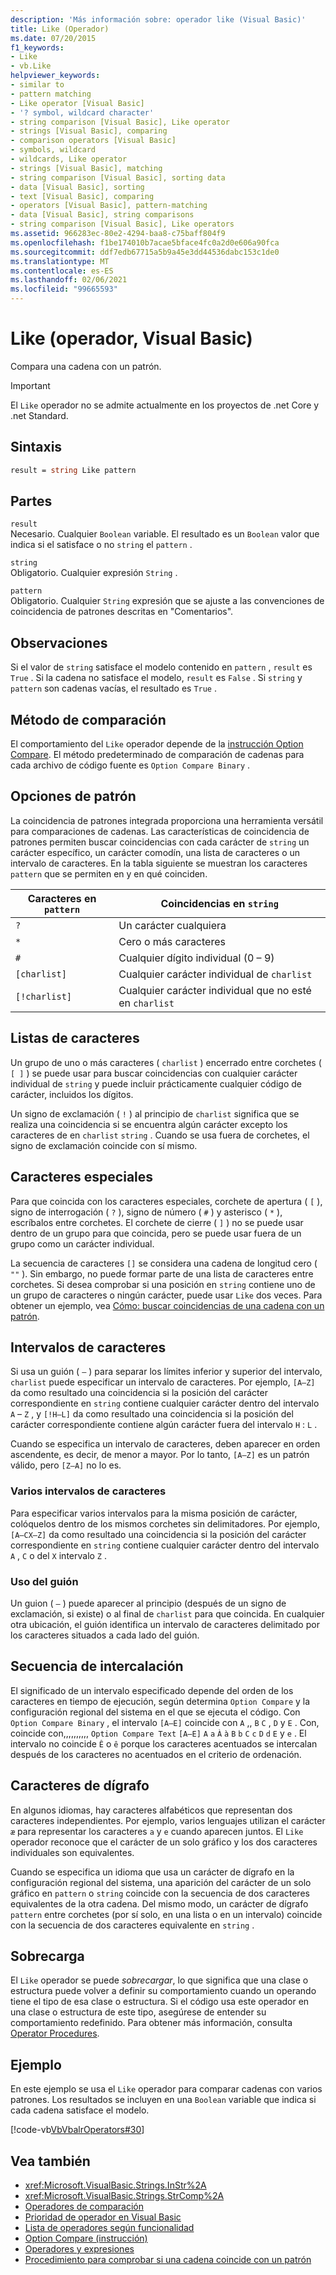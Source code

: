 ```yaml
---
description: 'Más información sobre: operador like (Visual Basic)'
title: Like (Operador)
ms.date: 07/20/2015
f1_keywords:
- Like
- vb.Like
helpviewer_keywords:
- similar to
- pattern matching
- Like operator [Visual Basic]
- '? symbol, wildcard character'
- string comparison [Visual Basic], Like operator
- strings [Visual Basic], comparing
- comparison operators [Visual Basic]
- symbols, wildcard
- wildcards, Like operator
- strings [Visual Basic], matching
- string comparison [Visual Basic], sorting data
- data [Visual Basic], sorting
- text [Visual Basic], comparing
- operators [Visual Basic], pattern-matching
- data [Visual Basic], string comparisons
- string comparison [Visual Basic], Like operators
ms.assetid: 966283ec-80e2-4294-baa8-c75baff804f9
ms.openlocfilehash: f1be174010b7acae5bface4fc0a2d0e606a90fca
ms.sourcegitcommit: ddf7edb67715a5b9a45e3dd44536dabc153c1de0
ms.translationtype: MT
ms.contentlocale: es-ES
ms.lasthandoff: 02/06/2021
ms.locfileid: "99665593"
---
```

# <a name="like-operator-visual-basic"></a>Like (operador, Visual Basic)

Compara una cadena con un patrón.  

> [!IMPORTANT]
> El `Like` operador no se admite actualmente en los proyectos de .net Core y .net Standard.

## <a name="syntax"></a>Sintaxis  
  
```vb  
result = string Like pattern  
```  
  
## <a name="parts"></a>Partes  

 `result`  
 Necesario. Cualquier `Boolean` variable. El resultado es un `Boolean` valor que indica si el satisface o no `string` el `pattern` .  
  
 `string`  
 Obligatorio. Cualquier expresión `String` .  
  
 `pattern`  
 Obligatorio. Cualquier `String` expresión que se ajuste a las convenciones de coincidencia de patrones descritas en "Comentarios".  
  
## <a name="remarks"></a>Observaciones  

 Si el valor de `string` satisface el modelo contenido en `pattern` , `result` es `True` . Si la cadena no satisface el modelo, `result` es `False` . Si `string` y `pattern` son cadenas vacías, el resultado es `True` .  
  
## <a name="comparison-method"></a>Método de comparación  

 El comportamiento del `Like` operador depende de la [instrucción Option Compare](../statements/option-compare-statement.md). El método predeterminado de comparación de cadenas para cada archivo de código fuente es `Option Compare Binary` .  
  
## <a name="pattern-options"></a>Opciones de patrón  

 La coincidencia de patrones integrada proporciona una herramienta versátil para comparaciones de cadenas. Las características de coincidencia de patrones permiten buscar coincidencias con cada carácter de `string` un carácter específico, un carácter comodín, una lista de caracteres o un intervalo de caracteres. En la tabla siguiente se muestran los caracteres `pattern` que se permiten en y en qué coinciden.  
  
|Caracteres en `pattern`|Coincidencias en `string`|  
|-----------------------------|-------------------------|  
|`?`|Un carácter cualquiera|  
|`*`|Cero o más caracteres|  
|`#`|Cualquier dígito individual (0 – 9)|  
|`[charlist]`|Cualquier carácter individual de `charlist`|  
|`[!charlist]`|Cualquier carácter individual que no esté en `charlist`|  
  
## <a name="character-lists"></a>Listas de caracteres  

 Un grupo de uno o más caracteres ( `charlist` ) encerrado entre corchetes ( `[ ]` ) se puede usar para buscar coincidencias con cualquier carácter individual de `string` y puede incluir prácticamente cualquier código de carácter, incluidos los dígitos.  
  
 Un signo de exclamación ( `!` ) al principio de `charlist` significa que se realiza una coincidencia si se encuentra algún carácter excepto los caracteres de en `charlist` `string` . Cuando se usa fuera de corchetes, el signo de exclamación coincide con sí mismo.  
  
## <a name="special-characters"></a>Caracteres especiales  

 Para que coincida con los caracteres especiales, corchete de apertura ( `[` ), signo de interrogación ( `?` ), signo de número ( `#` ) y asterisco ( `*` ), escríbalos entre corchetes. El corchete de cierre ( `]` ) no se puede usar dentro de un grupo para que coincida, pero se puede usar fuera de un grupo como un carácter individual.  
  
 La secuencia de caracteres `[]` se considera una cadena de longitud cero ( `""` ). Sin embargo, no puede formar parte de una lista de caracteres entre corchetes. Si desea comprobar si una posición en `string` contiene uno de un grupo de caracteres o ningún carácter, puede usar `Like` dos veces. Para obtener un ejemplo, vea [Cómo: buscar coincidencias de una cadena con un patrón](../../programming-guide/language-features/operators-and-expressions/how-to-match-a-string-against-a-pattern.md).  
  
## <a name="character-ranges"></a>Intervalos de caracteres  

 Si usa un guión ( `–` ) para separar los límites inferior y superior del intervalo, `charlist` puede especificar un intervalo de caracteres. Por ejemplo, `[A–Z]` da como resultado una coincidencia si la posición del carácter correspondiente en `string` contiene cualquier carácter dentro del intervalo `A` – `Z` , y `[!H–L]` da como resultado una coincidencia si la posición del carácter correspondiente contiene algún carácter fuera del intervalo `H` : `L` .  
  
 Cuando se especifica un intervalo de caracteres, deben aparecer en orden ascendente, es decir, de menor a mayor. Por lo tanto, `[A–Z]` es un patrón válido, pero `[Z–A]` no lo es.  
  
### <a name="multiple-character-ranges"></a>Varios intervalos de caracteres  

 Para especificar varios intervalos para la misma posición de carácter, colóquelos dentro de los mismos corchetes sin delimitadores. Por ejemplo, `[A–CX–Z]` da como resultado una coincidencia si la posición del carácter correspondiente en `string` contiene cualquier carácter dentro del intervalo `A` , `C` o del `X` intervalo `Z` .  
  
### <a name="usage-of-the-hyphen"></a>Uso del guión  

 Un guion ( `–` ) puede aparecer al principio (después de un signo de exclamación, si existe) o al final de `charlist` para que coincida. En cualquier otra ubicación, el guión identifica un intervalo de caracteres delimitado por los caracteres situados a cada lado del guión.  
  
## <a name="collating-sequence"></a>Secuencia de intercalación  

 El significado de un intervalo especificado depende del orden de los caracteres en tiempo de ejecución, según determina `Option Compare` y la configuración regional del sistema en el que se ejecuta el código. Con `Option Compare Binary` , el intervalo `[A–E]` coincide con `A` ,, `B` `C` , `D` y `E` . Con, coincide con,,,,,,,,,, `Option Compare Text` `[A–E]` `A` `a` `À` `à` `B` `b` `C` `c` `D` `d` `E` y `e` . El intervalo no coincide `Ê` o `ê` porque los caracteres acentuados se intercalan después de los caracteres no acentuados en el criterio de ordenación.  
  
## <a name="digraph-characters"></a>Caracteres de dígrafo  

 En algunos idiomas, hay caracteres alfabéticos que representan dos caracteres independientes. Por ejemplo, varios lenguajes utilizan el carácter `æ` para representar los caracteres `a` y `e` cuando aparecen juntos. El `Like` operador reconoce que el carácter de un solo gráfico y los dos caracteres individuales son equivalentes.  
  
 Cuando se especifica un idioma que usa un carácter de dígrafo en la configuración regional del sistema, una aparición del carácter de un solo gráfico en `pattern` o `string` coincide con la secuencia de dos caracteres equivalentes de la otra cadena. Del mismo modo, un carácter de dígrafo `pattern` entre corchetes (por sí solo, en una lista o en un intervalo) coincide con la secuencia de dos caracteres equivalente en `string` .  
  
## <a name="overloading"></a>Sobrecarga  

 El `Like` operador se puede *sobrecargar*, lo que significa que una clase o estructura puede volver a definir su comportamiento cuando un operando tiene el tipo de esa clase o estructura. Si el código usa este operador en una clase o estructura de este tipo, asegúrese de entender su comportamiento redefinido. Para obtener más información, consulta [Operator Procedures](../../programming-guide/language-features/procedures/operator-procedures.md).  
  
## <a name="example"></a>Ejemplo  

 En este ejemplo se usa el `Like` operador para comparar cadenas con varios patrones. Los resultados se incluyen en una `Boolean` variable que indica si cada cadena satisface el modelo.  
  
 [!code-vb[VbVbalrOperators#30](~/samples/snippets/visualbasic/VS_Snippets_VBCSharp/VbVbalrOperators/VB/Class1.vb#30)]  
  
## <a name="see-also"></a>Vea también

- <xref:Microsoft.VisualBasic.Strings.InStr%2A>
- <xref:Microsoft.VisualBasic.Strings.StrComp%2A>
- [Operadores de comparación](comparison-operators.md)
- [Prioridad de operador en Visual Basic](operator-precedence.md)
- [Lista de operadores según funcionalidad](operators-listed-by-functionality.md)
- [Option Compare (instrucción)](../statements/option-compare-statement.md)
- [Operadores y expresiones](../../programming-guide/language-features/operators-and-expressions/index.md)
- [Procedimiento para comprobar si una cadena coincide con un patrón](../../programming-guide/language-features/operators-and-expressions/how-to-match-a-string-against-a-pattern.md)
